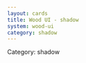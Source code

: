 ```yaml
---
layout: cards
title: Wood UI - shadow
system: wood-ui
category: shadow
---
```

<div class="alert alert-secondary mb-4"><span class="i18n innerHTML-category">Category: </span><span class="i18n innerHTML-cat-shadow">shadow</span></div>
